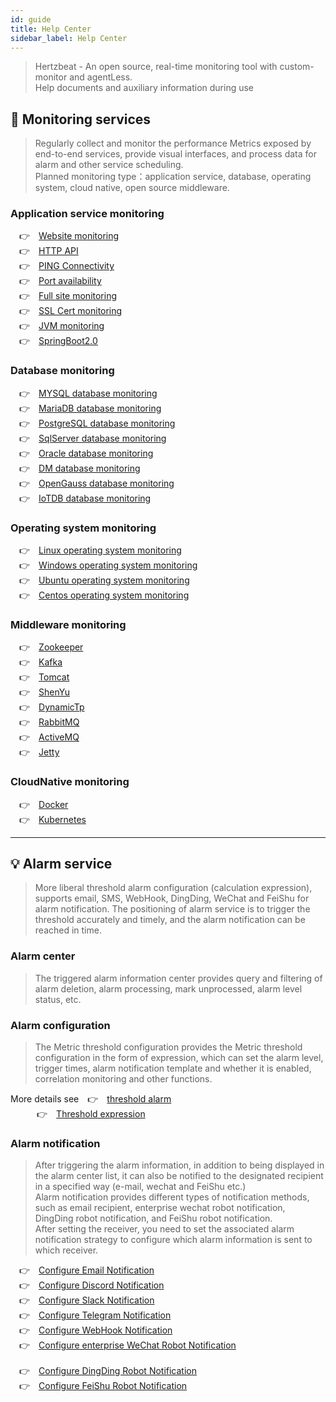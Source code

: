 ```yaml
---
id: guide  
title: Help Center      
sidebar_label: Help Center
---
```


> Hertzbeat - An open source, real-time monitoring tool with custom-monitor and agentLess.  
> Help documents and auxiliary information during use

## 🔬 Monitoring services

> Regularly collect and monitor the performance Metrics exposed by end-to-end services, provide visual interfaces, and process data for alarm and other service scheduling.      
> Planned monitoring type：application service, database, operating system, cloud native, open source middleware.

### Application service monitoring

&emsp;&#x1F449;&emsp;[Website monitoring](website) <br />
&emsp;&#x1F449;&emsp;[HTTP API](api) <br />
&emsp;&#x1F449;&emsp;[PING Connectivity](ping) <br />
&emsp;&#x1F449;&emsp;[Port availability](port) <br />
&emsp;&#x1F449;&emsp;[Full site monitoring](fullsite) <br />
&emsp;&#x1F449;&emsp;[SSL Cert monitoring](ssl_cert) <br />
&emsp;&#x1F449;&emsp;[JVM monitoring](jvm) <br />
&emsp;&#x1F449;&emsp;[SpringBoot2.0](springboot2) <br />

### Database monitoring

&emsp;&#x1F449;&emsp;[MYSQL database monitoring](mysql) <br />
&emsp;&#x1F449;&emsp;[MariaDB database monitoring](mariadb) <br />
&emsp;&#x1F449;&emsp;[PostgreSQL database monitoring](postgresql) <br />
&emsp;&#x1F449;&emsp;[SqlServer database monitoring](sqlserver) <br />
&emsp;&#x1F449;&emsp;[Oracle database monitoring](oracle) <br />
&emsp;&#x1F449;&emsp;[DM database monitoring](dm) <br />
&emsp;&#x1F449;&emsp;[OpenGauss database monitoring](opengauss) <br />
&emsp;&#x1F449;&emsp;[IoTDB database monitoring](iotdb) <br />

### Operating system monitoring

&emsp;&#x1F449;&emsp;[Linux operating system monitoring](linux) <br />
&emsp;&#x1F449;&emsp;[Windows operating system monitoring](windows) <br />
&emsp;&#x1F449;&emsp;[Ubuntu operating system monitoring](ubuntu) <br />
&emsp;&#x1F449;&emsp;[Centos operating system monitoring](centos) <br />

### Middleware monitoring

&emsp;&#x1F449;&emsp;[Zookeeper](zookeeper) <br />
&emsp;&#x1F449;&emsp;[Kafka](kafka) <br />
&emsp;&#x1F449;&emsp;[Tomcat](tomcat) <br />
&emsp;&#x1F449;&emsp;[ShenYu](shenyu) <br />
&emsp;&#x1F449;&emsp;[DynamicTp](dynamic_tp) <br />
&emsp;&#x1F449;&emsp;[RabbitMQ](rabbitmq) <br />
&emsp;&#x1F449;&emsp;[ActiveMQ](activemq) <br />
&emsp;&#x1F449;&emsp;[Jetty](jetty) <br />

### CloudNative monitoring

&emsp;&#x1F449;&emsp;[Docker](docker) <br />
&emsp;&#x1F449;&emsp;[Kubernetes](kubernetes) <br />

***

## 💡 Alarm service

> More liberal threshold alarm configuration (calculation expression), supports email, SMS, WebHook, DingDing, WeChat and FeiShu for alarm notification.
> The positioning of alarm service is to trigger the threshold accurately and timely, and the alarm notification can be reached in time.

### Alarm center

> The triggered alarm information center provides query and filtering of alarm deletion, alarm processing, mark unprocessed, alarm level status, etc.

### Alarm configuration

> The Metric threshold configuration provides the Metric threshold configuration in the form of expression, which can set the alarm level, trigger times, alarm notification template and whether it is enabled, correlation monitoring and other functions.

More details see&emsp;&#x1F449;&emsp;[threshold alarm](alert_threshold) <br />
&emsp;&emsp;&emsp;&#x1F449;&emsp;[Threshold expression](alert_threshold_expr)

### Alarm notification

> After triggering the alarm information, in addition to being displayed in the alarm center list, it can also be notified to the designated recipient in a specified way (e-mail, wechat and FeiShu etc.)   
> Alarm notification provides different types of notification methods, such as email recipient, enterprise wechat robot notification, DingDing robot notification, and FeiShu robot notification.   
> After setting the receiver, you need to set the associated alarm notification strategy to configure which alarm information is sent to which receiver.

&emsp;&#x1F449;&emsp;[Configure Email Notification](alert_email) <br />
&emsp;&#x1F449;&emsp;[Configure Discord Notification](alert_webhook) <br />
&emsp;&#x1F449;&emsp;[Configure Slack Notification](alert_webhook) <br />
&emsp;&#x1F449;&emsp;[Configure Telegram Notification](alert_webhook) <br />
&emsp;&#x1F449;&emsp;[Configure WebHook Notification](alert_webhook) <br />
&emsp;&#x1F449;&emsp;[Configure enterprise WeChat Robot Notification](alert_wework) <br />    
&emsp;&#x1F449;&emsp;[Configure DingDing Robot Notification](alert_dingtalk) <br />
&emsp;&#x1F449;&emsp;[Configure FeiShu Robot Notification](alert_feishu) <br />
